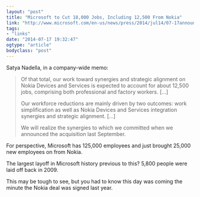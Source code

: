 ```yaml
---
layout: "post"
title: "Microsoft to Cut 18,000 Jobs, Including 12,500 From Nokia"
link: "http://www.microsoft.com/en-us/news/press/2014/jul14/07-17announcement1.aspx"
tags: 
- "links"
date: "2014-07-17 19:32:47"
ogtype: "article"
bodyclass: "post"
---
```


Satya Nadella, in a company-wide memo:

> Of that total, our work toward synergies and strategic alignment on Nokia Devices and Services is expected to account for about 12,500 jobs, comprising both professional and factory workers. […]
> 
>  Our workforce reductions are mainly driven by two outcomes: work simplification as well as Nokia Devices and Services integration synergies and strategic alignment. […]
> 
>  We will realize the synergies to which we committed when we announced the acquisition last September.

For perspective, Microsoft has 125,000 employees and just brought 25,000 new employees on from Nokia.

The largest layoff in Microsoft history previous to this? 5,800 people were laid off back in 2009.

This may be tough to see, but you had to know this day was coming the minute the Nokia deal was signed last year.